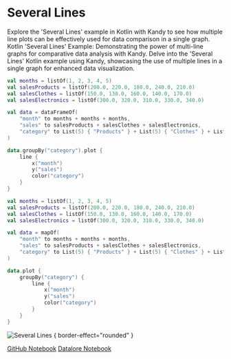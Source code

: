 # Several Lines

<web-summary>
Explore the 'Several Lines' example in Kotlin with Kandy to see how multiple line plots can be effectively used for data comparison in a single graph.
</web-summary>

<card-summary>
Kotlin 'Several Lines' Example: Demonstrating the power of multi-line graphs for comparative data analysis with Kandy.
</card-summary>

<link-summary>
Delve into the 'Several Lines' Kotlin example using Kandy, showcasing the use of multiple lines in a single graph for enhanced data visualization.
</link-summary>

<!---IMPORT org.jetbrains.kotlinx.kandy.letsplot.samples.Lines-->

<!---FUN several_lines-->
<tabs>
<tab title="Dataframe">

```kotlin
val months = listOf(1, 2, 3, 4, 5)
val salesProducts = listOf(200.0, 220.0, 180.0, 240.0, 210.0)
val salesClothes = listOf(150.0, 130.0, 160.0, 140.0, 170.0)
val salesElectronics = listOf(300.0, 320.0, 310.0, 330.0, 340.0)

val data = dataFrameOf(
    "month" to months + months + months,
    "sales" to salesProducts + salesClothes + salesElectronics,
    "category" to List(5) { "Products" } + List(5) { "Clothes" } + List(5) { "Electronics" }
)

data.groupBy("category").plot {
    line {
        x("month")
        y("sales")
        color("category")
    }
}
```

</tab>
<tab title="Collections">

```kotlin
val months = listOf(1, 2, 3, 4, 5)
val salesProducts = listOf(200.0, 220.0, 180.0, 240.0, 210.0)
val salesClothes = listOf(150.0, 130.0, 160.0, 140.0, 170.0)
val salesElectronics = listOf(300.0, 320.0, 310.0, 330.0, 340.0)

val data = mapOf(
    "month" to months + months + months,
    "sales" to salesProducts + salesClothes + salesElectronics,
    "category" to List(5) { "Products" } + List(5) { "Clothes" } + List(5) { "Electronics" }
)

data.plot {
    groupBy("category") {
        line {
            x("month")
            y("sales")
            color("category")
        }
    }
}
```

</tab></tabs>
<!---END-->

![Several Lines](several_lines.svg) { border-effect="rounded" }

<seealso style="cards">
       <category ref="example-ktnb">
           <a href="https://github.com/Kotlin/kandy/blob/main/examples/notebooks/lets-plot/samples/line/several_lines.ipynb" summary="View the notebook on our GitHub repository">GitHub Notebook</a>
           <a href="https://datalore.jetbrains.com/report/static/KQKedA4jDrKu63O53gEN0z/9qSVjZVKxM8VpVP5z5JS4E" summary="Experiment with this example on Datalore">Datalore Notebook</a>
       </category>
</seealso>
